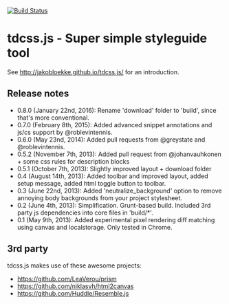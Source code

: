 [![Build Status](https://travis-ci.org/jakobloekke/tdcss.js.png?branch=master)](https://travis-ci.org/jakobloekke/tdcss.js)

tdcss.js - Super simple styleguide tool
================

See http://jakobloekke.github.io/tdcss.js/ for an introduction.

Release notes
---

- 0.8.0 (January 22nd, 2016): Rename 'download' folder to 'build', since that's more conventional.
- 0.7.0 (February 8th, 2015): Added advanced snippet annotations and js/cs support by @roblevintennis.
- 0.6.0 (May 23nd, 2014): Added pull requests from @greystate and @roblevintennis.
- 0.5.2 (November 7th, 2013): Added pull request from @johanvauhkonen + some css rules for description blocks
- 0.5.1 (October 7th, 2013): Slightly improved layout + download folder
- 0.4 (August 14th, 2013): Added toolbar and improved layout, added setup message, added html toggle button to toolbar.
- 0.3 (June 22nd, 2013): Added 'neutralize_background' option to remove annoying body backgrounds from your project stylesheet.
- 0.2 (June 4th, 2013): Simplification. Grunt-based build. Included 3rd party js dependencies into core files in 'build/*'.
- 0.1 (May 9th, 2013): Added experimental pixel rendering diff matching using canvas and localstorage. Only tested in Chrome.

3rd party
---

tdcss.js makes use of these awesome projects:

- https://github.com/LeaVerou/prism
- https://github.com/niklasvh/html2canvas
- https://github.com/Huddle/Resemble.js
